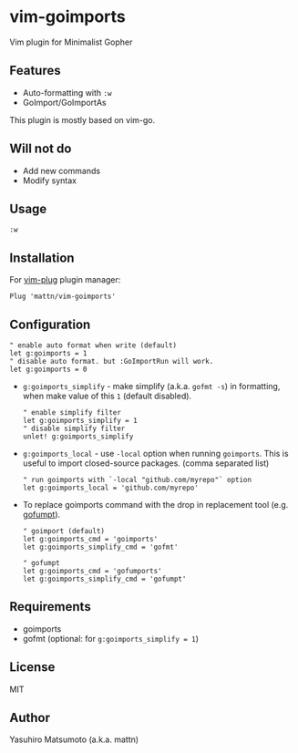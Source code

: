 # vim-goimports

Vim plugin for Minimalist Gopher

## Features

* Auto-formatting with `:w`
* GoImport/GoImportAs

This plugin is mostly based on vim-go.

## Will not do

* Add new commands
* Modify syntax

## Usage

```
:w
```

## Installation

For [vim-plug](https://github.com/junegunn/vim-plug) plugin manager:

```viml
Plug 'mattn/vim-goimports'
```

## Configuration

```viml
" enable auto format when write (default)
let g:goimports = 1
" disable auto format. but :GoImportRun will work.
let g:goimports = 0
```

* `g:goimports_simplify` - make simplify (a.k.a. `gofmt -s`) in formatting,
  when make value of this `1` (default disabled).

    ```viml
    " enable simplify filter
    let g:goimports_simplify = 1
    " disable simplify filter
    unlet! g:goimports_simplify
    ```

* `g:goimports_local` - use `-local` option when running `goimports`.
  This is useful to import closed-source packages. (comma separated list)

    ```viml
    " run goimports with `-local "github.com/myrepo"` option
    let g:goimports_local = 'github.com/myrepo'
    ```

* To replace goimports command with the drop in replacement tool (e.g. [gofumpt](https://github.com/mvdan/gofumpt)).

  ```viml
  " goimport (default)
  let g:goimports_cmd = 'goimports'
  let g:goimports_simplify_cmd = 'gofmt'
  
  " gofumpt
  let g:goimports_cmd = 'gofumports'
  let g:goimports_simplify_cmd = 'gofumpt'
  ```

## Requirements

* goimports
* gofmt (optional: for `g:goimports_simplify = 1`)

## License

MIT

## Author

Yasuhiro Matsumoto (a.k.a. mattn)
